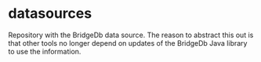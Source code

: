 # datasources

Repository with the BridgeDb data source. The reason to abstract this out is that other tools no longer depend
on updates of the BridgeDb Java library to use the information.

